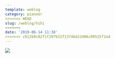```yaml
---
template: weblog
category: pioneer
<<<<<<< HEAD
slug: /weblog/hihi
=======
date: '2019-06-14 11:38'
>>>>>>> c012b9c82f1f297b32f13746d22486c09525f2a4
---
```

![](/media/gutenberg.jpg)
